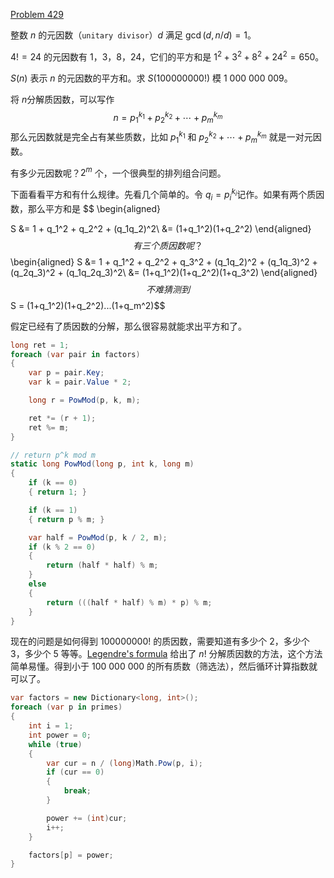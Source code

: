 [Problem 429](https://projecteuler.net/problem=429 "Problem 429 - Project Euler")

整数 $n$ 的元因数（`unitary divisor`）$d$ 满足 $\gcd(d, n/d) = 1$。

$4! = 24$ 的元因数有 1，3，8，24，它们的平方和是 $1^2 + 3^2 + 8^2 + 24^2 = 650$。

$S(n)$ 表示 $n$ 的元因数的平方和。求 $S(100 000 000!)$ 模 1 000 000 009。

将 $n$分解质因数，可以写作
$$n = p_1^{k_1} + p_2^{k_2} + \cdots + p_m^{k_m}$$
那么元因数就是完全占有某些质数，比如 $p_1^{k_1}$ 和 $p_2^{k_2} + \cdots + p_m^{k_m}$ 就是一对元因数。

有多少元因数呢？$2^m$ 个，一个很典型的排列组合问题。

下面看看平方和有什么规律。先看几个简单的。令 $q_i=p_i^{k_i}$记作。如果有两个质因数，那么平方和是
$$
\begin{aligned}

S &= 1 + q_1^2 + q_2^2 + (q_1q_2)^2\\
  &= (1+q_1^2)(1+q_2^2)
\end{aligned}
$$
有三个质因数呢？
$$
\begin{aligned}
S &= 1 + q_1^2 + q_2^2 + q_3^2 + (q_1q_2)^2 + (q_1q_3)^2 + (q_2q_3)^2 + (q_1q_2q_3)^2\\
  &= (1+q_1^2)(1+q_2^2)(1+q_3^2)
\end{aligned}
$$
不难猜测到
$$S = (1+q_1^2)(1+q_2^2)...(1+q_m^2)$$

假定已经有了质因数的分解，那么很容易就能求出平方和了。
``` csharp
long ret = 1;
foreach (var pair in factors)
{
    var p = pair.Key;
    var k = pair.Value * 2;

    long r = PowMod(p, k, m);

    ret *= (r + 1);
    ret %= m;
}

// return p^k mod m
static long PowMod(long p, int k, long m)
{
    if (k == 0)
    { return 1; }

    if (k == 1)
    { return p % m; }

    var half = PowMod(p, k / 2, m);
    if (k % 2 == 0)
    {
        return (half * half) % m;
    }
    else
    {
        return (((half * half) % m) * p) % m;
    }
}
```
现在的问题是如何得到 $100 000 000!$ 的质因数，需要知道有多少个 2，多少个 3，多少个 5 等等。[Legendre's formula](https://en.wikipedia.org/wiki/Legendre%27s_formula) 给出了 $n!$ 分解质因数的方法，这个方法简单易懂。得到小于 100 000 000 的所有质数（筛选法），然后循环计算指数就可以了。
``` csharp
var factors = new Dictionary<long, int>();
foreach (var p in primes)
{
    int i = 1;
    int power = 0;
    while (true)
    {
        var cur = n / (long)Math.Pow(p, i);
        if (cur == 0)
        {
            break;
        }

        power += (int)cur;
        i++;
    }

    factors[p] = power;
}
```
